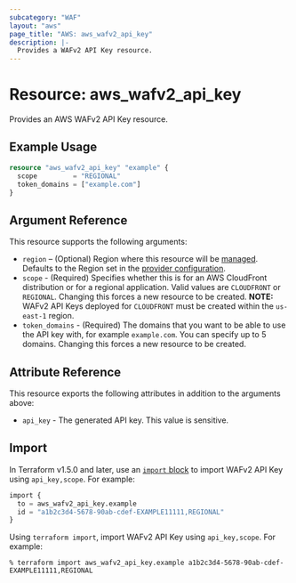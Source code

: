 ```yaml
---
subcategory: "WAF"
layout: "aws"
page_title: "AWS: aws_wafv2_api_key"
description: |-
  Provides a WAFv2 API Key resource.
---
```


# Resource: aws_wafv2_api_key

Provides an AWS WAFv2 API Key resource.

## Example Usage

```terraform
resource "aws_wafv2_api_key" "example" {
  scope         = "REGIONAL"
  token_domains = ["example.com"]
}
```

## Argument Reference

This resource supports the following arguments:

- `region` – (Optional) Region where this resource will be [managed](https://docs.aws.amazon.com/general/latest/gr/rande.html#regional-endpoints). Defaults to the Region set in the [provider configuration](https://registry.terraform.io/providers/hashicorp/aws/latest/docs#aws-configuration-reference).
- `scope` - (Required) Specifies whether this is for an AWS CloudFront distribution or for a regional application. Valid values are `CLOUDFRONT` or `REGIONAL`. Changing this forces a new resource to be created. **NOTE:** WAFv2 API Keys deployed for `CLOUDFRONT` must be created within the `us-east-1` region.
- `token_domains` - (Required) The domains that you want to be able to use the API key with, for example `example.com`. You can specify up to 5 domains. Changing this forces a new resource to be created.

## Attribute Reference

This resource exports the following attributes in addition to the arguments above:

- `api_key` - The generated API key. This value is sensitive.

## Import

In Terraform v1.5.0 and later, use an [`import` block](https://developer.hashicorp.com/terraform/language/import) to import WAFv2 API Key using `api_key,scope`. For example:

```terraform
import {
  to = aws_wafv2_api_key.example
  id = "a1b2c3d4-5678-90ab-cdef-EXAMPLE11111,REGIONAL"
}
```

Using `terraform import`, import WAFv2 API Key using `api_key,scope`. For example:

```console
% terraform import aws_wafv2_api_key.example a1b2c3d4-5678-90ab-cdef-EXAMPLE11111,REGIONAL
```
